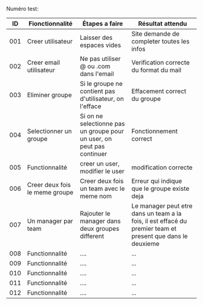 Numéro test:

| ID  | Fionctionnalité | Étapes a faire | Résultat attendu|
|-----|-----------------|----------------|-----------------|
| 001 | Creer utilisateur  | Laisser des espaces vides  | Site demande de completer toutes les infos |
| 002 | Creer email utilisateur  | Ne pas utiliser @ ou .com dans l'email | Verification correcte du format du mail |
| 003 | Eliminer groupe  | Si le groupe ne contient pas d'utilisateur, on l'efface | Effacement correct du groupe |
| 004 | Selectionner un groupe  | Si on ne selectionne pas un groupe pour un user, on peut pas continuer | Fonctionnement correct |
| 005 | Functionnalité  | creer un user, modifier le user | modification correcte|
| 006 | Creer deux fois le meme groupe  | Creer deux fois un team avec le meme nom | Erreur qui indique que le groupe existe deja |
| 007 | Un manager par team  | Rajouter le manager dans deux groupes different | Le manager peut etre dans un team a la fois, il est effacé du premier team et present que dans le deuxieme |
| 008 | Functionnalité  | .... | ...|
| 009 | Functionnalité  | .... | ...|
| 010 | Functionnalité  | .... | ...|
| 011 | Functionnalité  | .... | ...|
| 012 | Functionnalité  | .... | ...|

